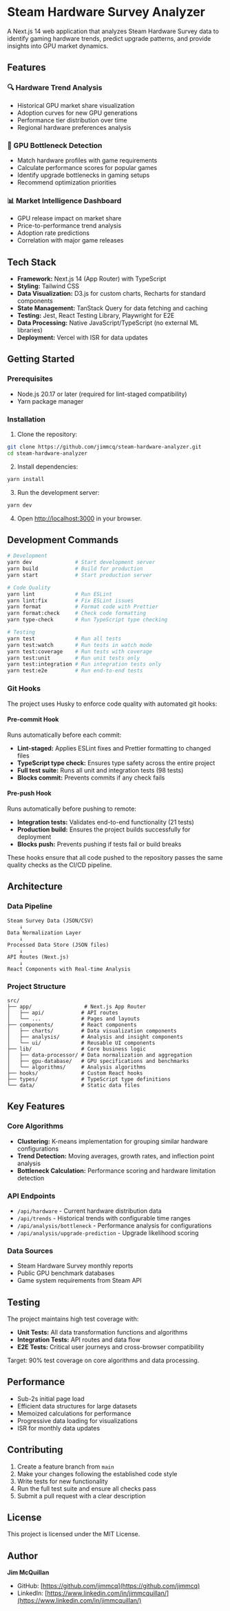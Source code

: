 # Steam Hardware Survey Analyzer

A Next.js 14 web application that analyzes Steam Hardware Survey data to identify gaming hardware trends, predict upgrade patterns, and provide insights into GPU market dynamics.

## Features

### 🔍 Hardware Trend Analysis

- Historical GPU market share visualization
- Adoption curves for new GPU generations
- Performance tier distribution over time
- Regional hardware preferences analysis

### 🎯 GPU Bottleneck Detection

- Match hardware profiles with game requirements
- Calculate performance scores for popular games
- Identify upgrade bottlenecks in gaming setups
- Recommend optimization priorities

### 📊 Market Intelligence Dashboard

- GPU release impact on market share
- Price-to-performance trend analysis
- Adoption rate predictions
- Correlation with major game releases

## Tech Stack

- **Framework:** Next.js 14 (App Router) with TypeScript
- **Styling:** Tailwind CSS
- **Data Visualization:** D3.js for custom charts, Recharts for standard components
- **State Management:** TanStack Query for data fetching and caching
- **Testing:** Jest, React Testing Library, Playwright for E2E
- **Data Processing:** Native JavaScript/TypeScript (no external ML libraries)
- **Deployment:** Vercel with ISR for data updates

## Getting Started

### Prerequisites

- Node.js 20.17 or later (required for lint-staged compatibility)
- Yarn package manager

### Installation

1. Clone the repository:

```bash
git clone https://github.com/jimmcq/steam-hardware-analyzer.git
cd steam-hardware-analyzer
```

2. Install dependencies:

```bash
yarn install
```

3. Run the development server:

```bash
yarn dev
```

4. Open [http://localhost:3000](http://localhost:3000) in your browser.

## Development Commands

```bash
# Development
yarn dev              # Start development server
yarn build            # Build for production
yarn start            # Start production server

# Code Quality
yarn lint             # Run ESLint
yarn lint:fix         # Fix ESLint issues
yarn format           # Format code with Prettier
yarn format:check     # Check code formatting
yarn type-check       # Run TypeScript type checking

# Testing
yarn test             # Run all tests
yarn test:watch       # Run tests in watch mode
yarn test:coverage    # Run tests with coverage
yarn test:unit        # Run unit tests only
yarn test:integration # Run integration tests only
yarn test:e2e         # Run end-to-end tests
```

### Git Hooks

The project uses Husky to enforce code quality with automated git hooks:

#### Pre-commit Hook

Runs automatically before each commit:

- **Lint-staged:** Applies ESLint fixes and Prettier formatting to changed files
- **TypeScript type check:** Ensures type safety across the entire project
- **Full test suite:** Runs all unit and integration tests (98 tests)
- **Blocks commit:** Prevents commits if any check fails

#### Pre-push Hook

Runs automatically before pushing to remote:

- **Integration tests:** Validates end-to-end functionality (21 tests)
- **Production build:** Ensures the project builds successfully for deployment
- **Blocks push:** Prevents pushing if tests fail or build breaks

These hooks ensure that all code pushed to the repository passes the same quality checks as the CI/CD pipeline.

## Architecture

### Data Pipeline

```
Steam Survey Data (JSON/CSV)
    ↓
Data Normalization Layer
    ↓
Processed Data Store (JSON files)
    ↓
API Routes (Next.js)
    ↓
React Components with Real-time Analysis
```

### Project Structure

```
src/
├── app/                 # Next.js App Router
│   ├── api/            # API routes
│   └── ...             # Pages and layouts
├── components/         # React components
│   ├── charts/         # Data visualization components
│   ├── analysis/       # Analysis and insight components
│   └── ui/             # Reusable UI components
├── lib/                # Core business logic
│   ├── data-processor/ # Data normalization and aggregation
│   ├── gpu-database/   # GPU specifications and benchmarks
│   └── algorithms/     # Analysis algorithms
├── hooks/              # Custom React hooks
├── types/              # TypeScript type definitions
└── data/               # Static data files
```

## Key Features

### Core Algorithms

- **Clustering:** K-means implementation for grouping similar hardware configurations
- **Trend Detection:** Moving averages, growth rates, and inflection point analysis
- **Bottleneck Calculation:** Performance scoring and hardware limitation detection

### API Endpoints

- `/api/hardware` - Current hardware distribution data
- `/api/trends` - Historical trends with configurable time ranges
- `/api/analysis/bottleneck` - Performance analysis for configurations
- `/api/analysis/upgrade-prediction` - Upgrade likelihood scoring

### Data Sources

- Steam Hardware Survey monthly reports
- Public GPU benchmark databases
- Game system requirements from Steam API

## Testing

The project maintains high test coverage with:

- **Unit Tests:** All data transformation functions and algorithms
- **Integration Tests:** API routes and data flow
- **E2E Tests:** Critical user journeys and cross-browser compatibility

Target: 90% test coverage on core algorithms and data processing.

## Performance

- Sub-2s initial page load
- Efficient data structures for large datasets
- Memoized calculations for performance
- Progressive data loading for visualizations
- ISR for monthly data updates

## Contributing

1. Create a feature branch from `main`
2. Make your changes following the established code style
3. Write tests for new functionality
4. Run the full test suite and ensure all checks pass
5. Submit a pull request with a clear description

## License

This project is licensed under the MIT License.

## Author

**Jim McQuillan**

- GitHub: [https://github.com/jimmcq](https://github.com/jimmcq)
- LinkedIn: [https://www.linkedin.com/in/jimmcquillan/](https://www.linkedin.com/in/jimmcquillan/)
